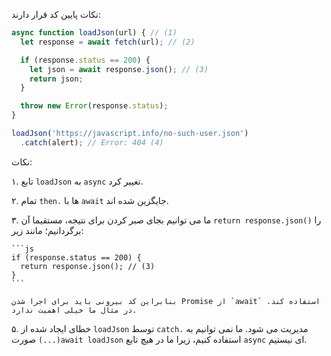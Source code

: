
نکات پایین کد قرار دارند:

```js run
async function loadJson(url) { // (1)
  let response = await fetch(url); // (2)

  if (response.status == 200) {
    let json = await response.json(); // (3)
    return json;
  }

  throw new Error(response.status);
}

loadJson('https://javascript.info/no-such-user.json')
  .catch(alert); // Error: 404 (4)
```

نکات:

۱. تابع `loadJson` به `async` تغییر کرد.

۲. تمام `then.` ها با `await` جایگزین شده اند.

۳. ما می توانیم بجای صبر کردن برای نتیجه، مستقیما آن `return response.json()` را برگردانیم؛ مانند زیر:

    ```js
    if (response.status == 200) {
      return response.json(); // (3)
    }
    ```

    بنابراین کد بیرونی باید برای اجرا شدن Promise از `await` استفاده کند. در مثال ما خیلی اهمیت ندارد.
۵. خطای ایجاد شده از `loadJson` توسط `catch.` مدیریت می شود. ما نمی توانیم به صورت `(...)await loadJson` استفاده کنیم، زیرا ما در هیچ تابع `async` ای نیستیم.

